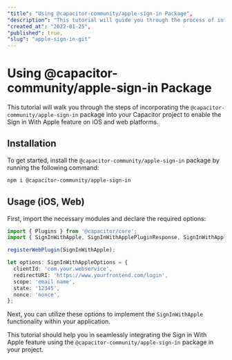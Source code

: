 ```yaml
---
"title": "Using @capacitor-community/apple-sign-in Package",
"description": "This tutorial will guide you through the process of integrating the @capacitor-community/apple-sign-in package into your Capacitor project for enabling Sign in With Apple feature on both iOS and web platforms.",
"created_at": "2022-01-25",
"published": true,
"slug": "apple-sign-in-git"
---
```


# Using @capacitor-community/apple-sign-in Package

This tutorial will walk you through the steps of incorporating the `@capacitor-community/apple-sign-in` package into your Capacitor project to enable the Sign in With Apple feature on iOS and web platforms.

## Installation

To get started, install the `@capacitor-community/apple-sign-in` package by running the following command:

```bash
npm i @capacitor-community/apple-sign-in
```

## Usage (iOS, Web)

First, import the necessary modules and declare the required options:

```typescript
import { Plugins } from '@capacitor/core';
import { SignInWithApple, SignInWithApplePluginResponse, SignInWithAppleOptions } from '@capacitor-community/apple-sign-in';

registerWebPlugin(SignInWithApple);

let options: SignInWithAppleOptions = {
  clientId: 'com.your.webservice',
  redirectURI: 'https://www.yourfrontend.com/login',
  scope: 'email name',
  state: '12345',
  nonce: 'nonce',
};
```

Next, you can utilize these options to implement the `SignInWithApple` functionality within your application.

This tutorial should help you in seamlessly integrating the Sign in With Apple feature using the `@capacitor-community/apple-sign-in` package in your project.